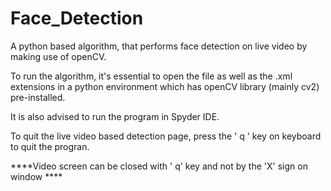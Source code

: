 # Face_Detection

A python based algorithm, that performs face detection on live video by making use of openCV.

To run the algorithm, it's essential to open the file as well as the .xml extensions in a python environment which has openCV library (mainly cv2) pre-installed.

It is also advised to run the program in Spyder IDE.


To quit the live video based detection page, press the ' q ' key on keyboard to quit the progran.


****Video screen can be closed with ' q' key and not by the 'X' sign on window ****

